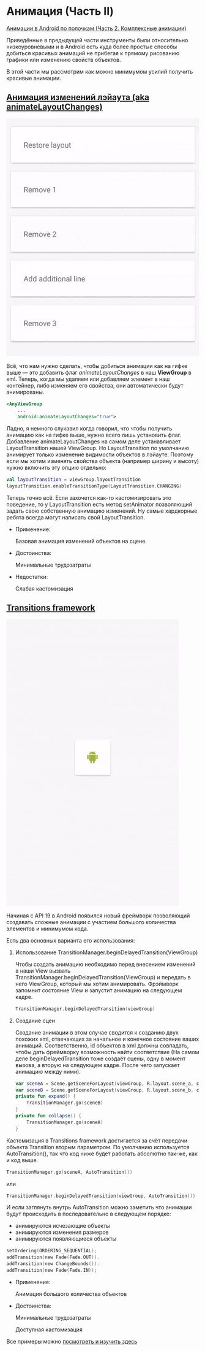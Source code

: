 # Анимация (Часть II)

[Анимации в Android по полочкам (Часть 2. Комплексные анимации)](https://habr.com/ru/post/348336/)

Приведённые в предыдущей части инструменты были относительно низкоуровневыми и в Android есть куда более простые способы добиться красивых анимаций не прибегая к прямому рисованию графики или изменению свойств объектов.

В этой части мы рассмотрим как можно минимумом усилий получить красивые анимации.

## [Анимация изменений лэйаута (aka animateLayoutChanges)](https://developer.android.com/develop/ui/views/animations/layout)

![](../img/mad_43.gif)

Всё, что нам нужно сделать, чтобы добиться анимации как на гифке выше — это добавить флаг *animateLayoutChanges* в наш **ViewGroup** в xml. Теперь, когда мы удаляем или добавляем элемент в наш контейнер, либо изменяем его свойства, они автоматически будут анимированы.

```xml
<AnyViewGroup
    ...
    android:animateLayoutChanges="true">
```

Ладно, я немного слукавил когда говорил, что чтобы получить анимацию как на гифке выше, нужно всего лишь установить флаг. Добавление animateLayoutChanges на самом деле устанавливает LayoutTransition нашей ViewGroup. Но LayoutTransition по умолчанию анимирует только изменение видимости объектов в лэйауте. Поэтому если мы хотим изменять свойства объекта (например ширину и высоту) нужно включить эту опцию отдельно:

```kt
val layoutTransition = viewGroup.layoutTransition
layoutTransition.enableTransitionType(LayoutTransition.CHANGING)
```

Теперь точно всё. Если захочется как-то кастомизировать это поведение, то у LayoutTransition есть метод setAnimator позволяющий задать свою собственную анимацию изменений. Ну самые хардкорные ребята всегда могут написать свой LayoutTransition.

* Применение:

    Базовая анимация изменений объектов на сцене.

* Достоинства:

    Минимальные трудозатраты

* Недостатки:

    Слабая кастомизация

## [Transitions framework](https://developer.android.com/develop/ui/views/animations/transitions)

![](../img/mad_44.gif)

Начиная с API 19 в Android появился новый фреймворк позволяющий создавать сложные анимации с участием большого количества элементов и минимумом кода.

Есть два основных варианта его использования:

1. Использование TransitionManager.beginDelayedTransition(ViewGroup)

    Чтобы создать анимацию необходимо перед внесением изменений в наши View вызвать TransitionManager.beginDelayedTransition(ViewGroup) и передать в него ViewGroup, который мы хотим анимировать. Фрэймворк запомнит состояние View и запустит анимацию на следующем кадре.

    ```kt
    TransitionManager.beginDelayedTransition(viewGroup)
    ```

2. Создание сцен

    Создание анимации в этом случае сводится к созданию двух похожих xml, отвечающих за начальное и конечное состояние ваших анимаций. Соответственно, id объектов в xml должны совпадать, чтобы дать фреймворку возможность найти соответствие (На самом деле beginDelayedTransition тоже создаёт сцены, одну в момент вызова, а вторую на следующем кадре. После чего запускает анимацию между ними).

    ```kt
    var sceneA = Scene.getSceneForLayout(viewGroup, R.layout.scene_a, context)
    var sceneB = Scene.getSceneForLayout(viewGroup, R.layout.scene_b, context)
    private fun expand() {
        TransitionManager.go(sceneB)
    }
    private fun collapse() {
        TransitionManager.go(sceneA)
    }
    ```

Кастомизация в Transitions framework достигается за счёт передачи объекта Transition вторым параметром. По умолчанию используется AutoTransition(), так что код ниже будет работать абсолютно так-же, как и код выше.

```kt
TransitionManager.go(sceneA, AutoTransition())
```

или

```kt
TransitionManager.beginDelayedTransition(viewGroup, AutoTransition())
```

И если заглянуть внутрь AutoTransition можно заметить что анимации будут происходить в последовательно в следующем порядке:

- анимируются исчезающие объекты
- анимируются изменения размеров
- анимируются появляющиеся объекты

```kt
setOrdering(ORDERING_SEQUENTIAL);
addTransition(new Fade(Fade.OUT)).
addTransition(new ChangeBounds()).
addTransition(new Fade(Fade.IN));
```

* Применение:

    Анимация большого количества объектов

* Достоинства:

    Минимальные трудозатраты

    Доступная кастомизация

Все примеры можно [посмотреть и изучить здесь](https://github.com/JuzTosS/AnimationsDemo)
